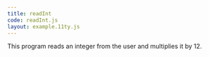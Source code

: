 ```yaml
---
title: readInt
code: readInt.js
layout: example.11ty.js
---
```


This program reads an integer from the user and multiplies it by 12.
